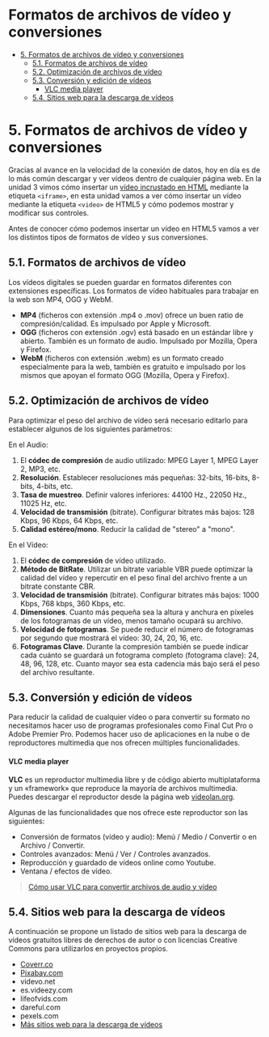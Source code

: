 # **Formatos de archivos de vídeo y conversiones**

- [5. Formatos de archivos de vídeo y conversiones](#5-formatos-de-archivos-de-vídeo-y-conversiones)
  - [5.1. Formatos de archivos de vídeo](#51-formatos-de-archivos-de-vídeo)
  - [5.2. Optimización de archivos de vídeo](#52-optimización-de-archivos-de-vídeo)
  - [5.3. Conversión y edición de vídeos](#53-conversión-y-edición-de-vídeos)
      - [VLC media player](#vlc-media-player)
  - [5.4. Sitios web para la descarga de vídeos](#54-sitios-web-para-la-descarga-de-vídeos)

# 5. Formatos de archivos de vídeo y conversiones
Gracias al avance en la velocidad de la conexión de datos, hoy en día es de lo más común descargar y ver vídeos dentro de cualquier página web. En la unidad 3 vimos cómo insertar un [vídeo incrustado en HTML](https://github.com/Sergio-Rey-Personal/DIW/blob/master/UD03_Disenyo_y_maquetacion_web_con_HTML5_y_CSS3/UD03_06_EtiquetasHTMLParaContenidoIncrustado.md) mediante la etiqueta `<iframe>`, en esta unidad vamos a ver cómo insertar un vídeo mediante la etiqueta `<video>` de HTML5 y cómo podemos mostrar y modificar sus controles.

Antes de conocer cómo podemos insertar un vídeo en HTML5 vamos a ver los distintos tipos de formatos de vídeo y sus conversiones.

## 5.1. Formatos de archivos de vídeo

Los vídeos digitales se pueden guardar en formatos diferentes con extensiones específicas. Los formatos de vídeo habituales para trabajar en la web son MP4, OGG y WebM.

-   **MP4** (ficheros con extensión .mp4 o .mov) ofrece un buen ratio de compresión/calidad. Es impulsado por Apple y Microsoft.
-   **OGG** (ficheros con extensión .ogv) está basado en un estándar libre y abierto. También es un formato de audio. Impulsado por Mozilla, Opera y Firefox.
-   **WebM** (ficheros con extensión .webm) es un formato creado especialmente para la web, también es gratuito e impulsado por los mismos que apoyan el formato OGG (Mozilla, Opera y Firefox).

## 5.2. Optimización de archivos de vídeo

Para optimizar el peso del archivo de vídeo será necesario editarlo para establecer algunos de los siguientes parámetros:

En el Audio:

1.  El **códec de compresión** de audio utilizado: MPEG Layer 1, MPEG Layer 2, MP3, etc.
2.  **Resolución**. Establecer resoluciones más pequeñas: 32-bits, 16-bits, 8-bits, 4-bits, etc.
3.  **Tasa de muestreo**. Definir valores inferiores: 44100 Hz., 22050 Hz., 11025 Hz, etc.
4.  **Velocidad de transmisión** (bitrate). Configurar bitrates más bajos: 128 Kbps, 96 Kbps, 64 Kbps, etc.
5.  **Calidad estéreo/mono**. Reducir la calidad de "stereo" a "mono".

En el Vídeo:

1.  El **códec de compresión** de vídeo utilizado.
2.  **Método de BitRate**. Utilizar un bitrate variable VBR puede optimizar la calidad del vídeo y repercutir en el peso final del archivo frente a un bitrate constante CBR.
3.  **Velocidad de transmisión** (bitrate). Configurar bitrates más bajos: 1000 Kbps, 768 kbps, 360 Kbps, etc.
4.  **Dimensiones**. Cuanto más pequeña sea la altura y anchura en píxeles de los fotogramas de un vídeo, menos tamaño ocupará su archivo.
5.  **Velocidad de fotogramas**. Se puede reducir el número de fotogramas por segundo que mostrará el vídeo: 30, 24, 20, 16, etc.
6.  **Fotogramas Clave**. Durante la compresión también se puede indicar cada cuánto se guardará un fotograma completo (fotograma clave): 24, 48, 96, 128, etc. Cuanto mayor sea esta cadencia más bajo será el peso del archivo resultante.

## 5.3. Conversión y edición de vídeos

Para reducir la calidad de cualquier vídeo o para convertir su formato no necesitamos hacer uso de programas profesionales como Final Cut Pro o Adobe Premier Pro. Podemos hacer uso de aplicaciones en la nube o de reproductores multimedia que nos ofrecen múltiples funcionalidades.

#### VLC media player

**VLC** es un reproductor multimedia libre y de código abierto multiplataforma y un «framework» que reproduce la mayoría de archivos multimedia. Puedes descargar el reproductor desde la página web [videolan.org](https://www.videolan.org/).

Algunas de las funcionalidades que nos ofrece este reproductor son las siguientes:

-   Conversión de formatos (vídeo y audio): Menú / Medio / Convertir o en Archivo / Convertir.
-   Controles avanzados: Menú / Ver / Controles avanzados.
-   Reproducción y guardado de vídeos online como Youtube.
-   Ventana / efectos de vídeo.

> [Cómo usar VLC para convertir archivos de audio y vídeo](https://www.genbeta.com/paso-a-paso/como-usar-vlc-para-convertir-archivos-de-audio-y-video)

## 5.4. Sitios web para la descarga de vídeos

A continuación se propone un listado de sitios web para la descarga de vídeos gratuitos libres de derechos de autor o con licencias Creative Commons para utilizarlos en proyectos propios.

-   [Coverr.co](https://coverr.co/)
-   [Pixabay.com](https://pixabay.com/es/)
-   videvo.net
-   es.videezy.com
-   lifeofvids.com
-   dareful.com
-   pexels.com
-   [Más sitios web para la descarga de vídeos](http://www.ite.educacion.es/formacion/materiales/107/cd/video/video0303.html)